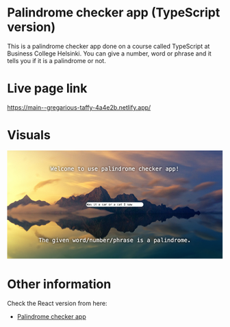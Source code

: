 # Palindrome checker app (TypeScript version)

This is a palindrome checker app done on a course called TypeScript at Business College Helsinki. You can give a number, word or phrase and it tells you if it is a palindrome or not.

# Live page link

https://main--gregarious-taffy-4a4e2b.netlify.app/

# Visuals

![Palindrome app](./public/palindromeApp.png)

# Other information

Check the React version from here:

- [Palindrome checker app](https://github.com/satuhalinen/Databases_and_data_structures/tree/main/palindrome_checker_app)
